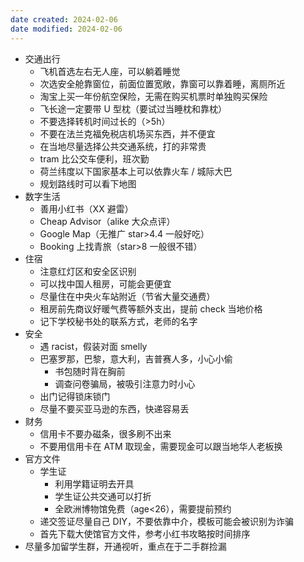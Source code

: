 ```yaml
---
date created: 2024-02-06
date modified: 2024-02-06
---
```

+ 交通出行
	+ 飞机首选左右无人座，可以躺着睡觉
	+ 次选安全舱靠窗位，前面位置宽敞，靠窗可以靠着睡，离厕所近
	+ 淘宝上买一年份航空保险，无需在购买机票时单独购买保险
	+ 飞长途一定要带 U 型枕（要试过当睡枕和靠枕）
	+ 不要选择转机时间过长的（>5h）
	+ 不要在法兰克福免税店机场买东西，并不便宜
	+ 在当地尽量选择公共交通系统，打的非常贵
	+ tram 比公交车便利，班次勤
	+ 荷兰纬度以下国家基本上可以依靠火车 / 城际大巴
	+ 规划路线时可以看下地图
+ 数字生活
	+ 善用小红书（XX 避雷）
	+ Cheap Advisor（alike 大众点评）
	+ Google Map（无推广 star>4.4 一般好吃）
	+ Booking 上找青旅（star>8 一般很不错）
+ 住宿
	+ 注意红灯区和安全区识别
	+ 可以找中国人租房，可能会更便宜
	+ 尽量住在中央火车站附近（节省大量交通费）
	+ 租房前先商议好暖气费等额外支出，提前 check 当地价格
	+ 记下学校秘书处的联系方式，老师的名字
+ 安全
	+ 遇 racist，假装对面 smelly
	+ 巴塞罗那，巴黎，意大利，吉普赛人多，小心小偷
		+ 书包随时背在胸前
		+ 调查问卷骗局，被吸引注意力时小心
	+ 出门记得锁床锁门
	+ 尽量不要买亚马逊的东西，快递容易丢
+ 财务
	+ 信用卡不要办磁条，很多刷不出来
	+ 不要用信用卡在 ATM 取现金，需要现金可以跟当地华人老板换
+ 官方文件
	+ 学生证
		+ 利用学籍证明去开具
		+ 学生证公共交通可以打折
		+ 全欧洲博物馆免费（age<26），需要提前预约
	+ 递交签证尽量自己 DIY，不要依靠中介，模板可能会被识别为诈骗
	+ 首先下载大使馆官方文件，参考小红书攻略按时间排序
+ 尽量多加留学生群，开通视听，重点在于二手群捡漏